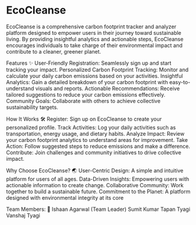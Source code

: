 # EcoCleanse
EcoCleanse is a comprehensive carbon footprint tracker and analyzer platform designed to empower users in their journey toward sustainable living. By providing insightful analytics and actionable steps, EcoCleanse encourages individuals to take charge of their environmental impact and contribute to a cleaner, greener planet.

Features ✨
User-Friendly Registration: Seamlessly sign up and start tracking your impact.
Personalized Carbon Footprint Tracking: Monitor and calculate your daily carbon emissions based on your activities.
Insightful Analytics: Gain a detailed breakdown of your carbon footprint with easy-to-understand visuals and reports.
Actionable Recommendations: Receive tailored suggestions to reduce your carbon emissions effectively.
Community Goals: Collaborate with others to achieve collective sustainability targets.

How It Works 🛠️
Register: Sign up on EcoCleanse to create your personalized profile.
Track Activities: Log your daily activities such as transportation, energy usage, and dietary habits.
Analyze Impact: Review your carbon footprint analytics to understand areas for improvement.
Take Action: Follow suggested steps to reduce emissions and make a difference.
Contribute: Join challenges and community initiatives to drive collective impact.

Why Choose EcoCleanse? 🌏
User-Centric Design: A simple and intuitive platform for users of all ages.
Data-Driven Insights: Empowering users with actionable information to create change.
Collaborative Community: Work together to build a sustainable future.
Commitment to the Planet: A platform designed with environmental integrity at its core

Team Members: 👥
Ishaan Agarwal (Team Leader)
Sumit Kumar
Tapan Tyagi
Vanshaj Tyagi
